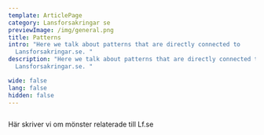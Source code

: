 ```yaml
---
template: ArticlePage
category: Lansforsakringar se
previewImage: /img/general.png
title: Patterns
intro: "Here we talk about patterns that are directly connected to
  Lansforsakringar.se. "
description: "Here we talk about patterns that are directly connected to
  Lansforsakringar.se. "

wide: false
lang: false
hidden: false
---
```

<figure class="Image Image__border"><img src="" srcset=" 2x" alt=""><figcaption><div class="Image__caption"></div></figcaption></figure>

Här skriver vi om mönster relaterade till Lf.se